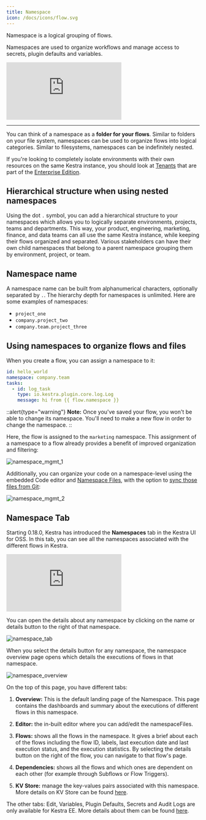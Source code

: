 ```yaml
---
title: Namespace
icon: /docs/icons/flow.svg
---
```


Namespace is a logical grouping of flows.

Namespaces are used to organize workflows and manage access to secrets, plugin defaults and variables.

<div class="video-container">
  <iframe src="https://www.youtube.com/embed/_HGz2qePYqY?si=QiIRTXasyJyyjWX4" title="YouTube video player" frameborder="0" allow="accelerometer; autoplay; clipboard-write; encrypted-media; gyroscope; picture-in-picture; web-share" referrerpolicy="strict-origin-when-cross-origin" allowfullscreen></iframe>
</div>

---

You can think of a namespace as a **folder for your flows**. Similar to folders on your file system, namespaces can be used to organize flows into logical categories. Similar to filesystems, namespaces can be indefinitely nested.

If you're looking to completely isolate environments with their own resources on the same Kestra instance, you should look at [Tenants](/docs/enterprise/tenants) that are part of the [Enterprise Edition](/enterprise).

## Hierarchical structure when using nested namespaces

Using the dot `.` symbol, you can add a hierarchical structure to your namespaces which allows you to logically separate environments, projects, teams and departments. This way, your product, engineering, marketing, finance, and data teams can all use the same Kestra instance, while keeping their flows organized and separated. Various stakeholders can have their own child namespaces that belong to a parent namespace grouping them by environment, project, or team.

## Namespace name
A namespace name can be built from alphanumerical characters, optionally separated by `.`. The hierarchy depth for namespaces is unlimited. Here are some examples of namespaces:
- `project_one`
- `company.project_two`
- `company.team.project_three`

## Using namespaces to organize flows and files

When you create a flow, you can assign a namespace to it:

```yaml
id: hello_world
namespace: company.team
tasks:
  - id: log_task
    type: io.kestra.plugin.core.log.Log
    message: hi from {{ flow.namespace }}
```

::alert{type="warning"}
**Note:** Once you've saved your flow, you won't be able to change its namespace. You'll need to make a new flow in order to change the namespace.
::

Here, the flow is assigned to the `marketing` namespace. This assignment of a namespace to a flow already provides a benefit of improved organization and filtering:

![namespace_mgmt_1](/docs/concepts/namespace_1.png)

Additionally, you can organize your code on a namespace-level using the embedded Code editor and [Namespace Files](../05.concepts/02.namespace-files.md), with the option to [sync those files from Git](../version-control-cicd/04.git.md):

![namespace_mgmt_2](/docs/concepts/namespace_2.png)

## Namespace Tab

Starting 0.18.0, Kestra has introduced the **Namespaces** tab in the Kestra UI for OSS. In this tab, you can see all the namespaces associated with the different flows in Kestra. 

<div class="video-container">
  <iframe src="https://www.youtube.com/embed/MbG9BHJIMzU?si=cEgJHKc6qbIu6kMN" title="YouTube video player" frameborder="0" allow="accelerometer; autoplay; clipboard-write; encrypted-media; gyroscope; picture-in-picture; web-share" referrerpolicy="strict-origin-when-cross-origin" allowfullscreen></iframe>
</div>

You can open the details about any namespace by clicking on the name or details button to the right of that namespace.

![namespace_tab](/docs/workflow-components/namespace/namespace_tab.png)

When you select the details button for any namespace, the namespace overview page opens which details the executions of flows in that namespace.

![namespace_overview](/docs/workflow-components/namespace/namespace_overview.png)

On the top of this page, you have different tabs:

1. **Overview:** This is the default landing page of the Namespace. This page contains the dashboards and summary about the executions of different flows in this namespace.

2. **Editor:** the in-built editor where you can add/edit the namespaceFiles.

3. **Flows:** shows all the flows in the namespace. It gives a brief about each of the flows including the flow ID, labels, last execution date and last execution status, and the execution statistics. By selecting the details button on the right of the flow, you can navigate to that flow's page.

4. **Dependencies:** shows all the flows and which ones are dependent on each other (for example through Subflows or Flow Triggers).

4. **KV Store:** manage the key-values pairs associated with this namespace. More details on KV Store can be found [here](../05.concepts/05.kv-store.md).

The other tabs: Edit, Variables, Plugin Defaults, Secrets and Audit Logs are only available for Kestra EE. More details about them can be found [here](/enterprise).
